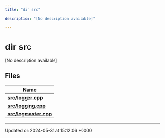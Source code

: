 ```yaml
---
title: "dir src"

description: "[No description available]"

---
```


# dir src

[No description available]

## Files

| Name           |
| -------------- |
| **[src/logger.cpp](/documentation/code/files/logger_8cpp/#file-src-logger-cpp)**  |
| **[src/logging.cpp](/documentation/code/files/logging_8cpp/#file-src-logging-cpp)**  |
| **[src/logmaster.cpp](/documentation/code/files/logmaster_8cpp/#file-src-logmaster-cpp)**  |






-------------------------------

Updated on 2024-05-31 at 15:12:06 +0000
